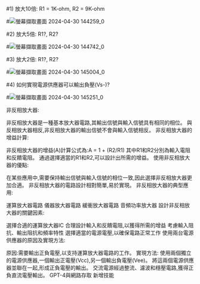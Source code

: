 #1) 放大10倍: R1 = 1K-ohm, R2 = 9K-ohm

#![螢幕擷取畫面 2024-04-30 144259_0](https://github.com/Eric161014/EC2024/assets/162283785/370ac310-1c60-40da-959e-888161802853)


#2) 放大5倍: R1?, R2?

#![螢幕擷取畫面 2024-04-30 144742_0](https://github.com/Eric161014/EC2024/assets/162283785/34e5738c-4ec5-4288-9a8e-4f840107601f)


#3) 放大2倍: R1?, R2?

#![螢幕擷取畫面 2024-04-30 145004_0](https://github.com/Eric161014/EC2024/assets/162283785/ab1f3da8-ba41-4de1-a8a2-b33ba7af90ab)


#4) 如何實現電源供應器可以輸出負壓(Vs-)?

#![螢幕擷取畫面 2024-04-30 145251_0](https://github.com/Eric161014/EC2024/assets/162283785/20d8637a-7c3b-4091-b9d6-34d927c38459)

非反相放大器:

非反相放大器是一種基本放大器電路,其輸出信號與輸入信號具有相同的相位。
與反相放大器相反,非反相放大器的輸出信號不會與輸入信號相反。
非反相放大器的增益計算:

非反相放大器的增益(A)計算公式為:A = 1 + (R2/R1)
其中R1和R2分別為輸入電阻和反饋電阻。
通過選擇適當的R1和R2,可以設計出所需的增益。
使用非反相放大器的優點:

在某些應用中,需要保持輸出信號與輸入信號的相位一致,因此選擇非反相放大器更加合適。
非反相放大器的電路設計相對簡單,易於實現。
非反相放大器的典型應用:

運算放大器電路
儀器放大器電路
緩衝放大器電路
音頻功率放大器
設計非反相放大器的關鍵因素:

選擇合適的運算放大器IC
合理設計輸入和反饋電阻,以獲得所需的增益
考慮輸入阻抗、輸出阻抗和頻率特性
選擇適當的電源電壓,以確保電路正常工作
使用兩台電源供應器的原因及實現方法:

原因:需要輸出正負電壓,以支持運算放大器電路的工作。
實現方法:
使用兩個獨立的電源供應器,一個輸出正電壓(Vcc),另一個輸出負電壓(Vee)。
將這兩個電源供應器並聯在一起,形成正負電壓的輸出。
交流電源經過整流、濾波和穩壓電路,獲得正負直流電壓輸出。
GPT-4與網路存取
新增技能
